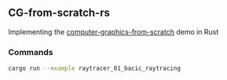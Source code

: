 ## CG-from-scratch-rs

Implementing the [computer-graphics-from-scratch](https://github.com/ggambetta/computer-graphics-from-scratch) demo in Rust

### Commands

```bash
cargo run --example raytracer_01_bacic_raytracing
```
